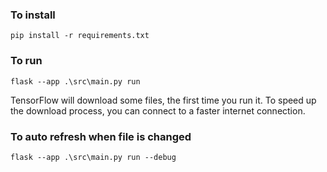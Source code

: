### To install

`pip install -r requirements.txt`

### To run

`flask --app .\src\main.py run`

TensorFlow will download some files, the first time you run it. To speed up the download process, you can connect to a faster internet connection.

### To auto refresh when file is changed

`flask --app .\src\main.py run --debug`